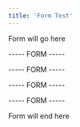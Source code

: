 ```yaml
---
title: 'Form Test'
---
```


Form will go here

----- FORM -----

----- FORM -----

----- FORM -----

----- FORM -----

Form will end here